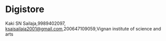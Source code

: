 # Digistore
Kaki SN Sailaja,9989402097, ksaisailaja2001@gmail.com,200647109059,Vignan institute of science and arts
